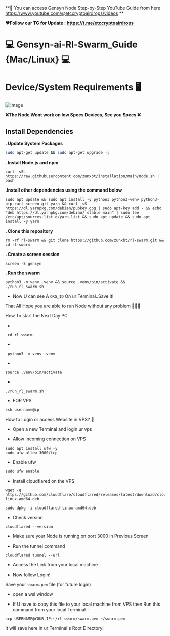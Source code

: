 
**🔹 You can access Gensyn Node Step-by-Step YouTube Guide from here https://www.youtube.com/@etccryptoairdrops/videos **



**❤️Follow our TG for Update : https://t.me/etccryptoairdrops**


# 💻 Gensyn-ai-Rl-Swarm_Guide {Mac/Linux} 💻

</div>


# Device/System Requirements 🖥️

![image](https://github.com/user-attachments/assets/594d0847-362b-4ea6-9e61-8590105421c8)

**❌The Node Wont work on low Specs Devices, See you Specs ❌**


## Install Dependencies
**. Update System Packages**
```bash
sudo apt-get update && sudo apt-get upgrade -y
```
**. Install Node.js and npm**
```console
curl -sSL https://raw.githubusercontent.com/zunxbt/installation/main/node.sh | bash
```
 **.Install other dependencies using the command below**
 ```console
sudo apt update && sudo apt install -y python3 python3-venv python3-pip curl screen git yarn && curl -sS https://dl.yarnpkg.com/debian/pubkey.gpg | sudo apt-key add - && echo "deb https://dl.yarnpkg.com/debian/ stable main" | sudo tee /etc/apt/sources.list.d/yarn.list && sudo apt update && sudo apt install -y yarn
```
**. Clone this repository**

```console
rm -rf rl-swarm && git clone https://github.com/zunxbt/rl-swarm.git && cd rl-swarm
```
**. Create a screen session**

```console
screen -S gensyn
```
**. Run the swarm**

```console
python3 -m venv .venv && source .venv/bin/activate && ./run_rl_swarm.sh
```

- Now U can see A `ORG_ID` On ur Terminal..Save it!


That All Hope you are able to run Node without any problem 🚀🚀🚀


How To start the Next Day PC

*
 ```
  cd rl-swarm
 ```

*
 ```
  python3 -m venv .venv
```

*
```
source .venv/bin/activate
```

*
```
./run_rl_swarm.sh
```










* FOR VPS

```
ssh username@ip
```



How to Login or access  Website  in VPS? 📶

* Open a new Terminal and login ur vps 

* Allow Incoming connection on VPS

```
sudo apt install ufw -y
sudo ufw allow 3000/tcp
```

* Enable ufw

```
sudo ufw enable
```

* Install cloudflared on the VPS

```
wget -q https://github.com/cloudflare/cloudflared/releases/latest/download/cloudflared-linux-amd64.deb
````

```
sudo dpkg -i cloudflared-linux-amd64.deb
```

* Check version

```
cloudflared --version
```

* Make sure your Node is running on port 3000 in Previous Screen

* Run the tunnel command

```
cloudflared tunnel --url 
```

* Access the Link from your local machine


* Now follow Login!


Save your `swarm.pem` file (for future login)

* open a wsl window 

* If U have to copy this file to your local machine from VPS then Run this command from your local Terminal--

```
scp USERNAME@YOUR_IP:~/rl-swarm/swarm.pem ~/swarm.pem
```

It will save here in ur Terminal's Root Directory!



